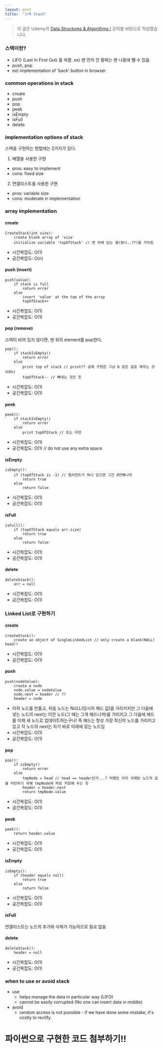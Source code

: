 ```yaml
---
layout: post
title:  "스택 Stack"
---
```


> 이 글은 Udemy의 [Data Structures & Algorithms !](https://www.udemy.com/course/learn-data-structure-algorithms-with-java-interview/) 강의를 바탕으로 작성했습니다.

### 스택이란?
* LIFO (Last In First Out) 를 따름. ex) 맨 먼저 낀 팔찌는 맨 나중에 뺄 수 있음
* push, pop
* ex) implementation of 'back' button in browser

### common operations in stack
* create
* push
* pop
* peek
* isEmpty
* isFull
* delete

### implementation options of stack
스택을 구현하는 방법에는 2가지가 있다.
1. 배열을 사용한 구현
* pros: easy to implement
* cons: fixed size
2. 연결리스트를 사용한 구현
* pros: variable size
* cons: moderate in implementation

### array implementation

#### create
```
CreateStack(int size):
    create blank array of 'size'
    initialize variable 'topOfStack' // 맨 위에 있는 셀(맞나..??)을 가리킴
```
* 시간복잡도: O(1)
* 공간복잡도: O(n)

#### push (insert)
```
push(value):
    if stack is full
        return error
    else
        insert 'value' at the top of the array
        topOfStack++
```
* 시간복잡도: O(1)
* 공간복잡도: O(1)

#### pop (remove)
스택이 비어 있지 않다면, 맨 위의 element를 pop한다.
```
pop():
    if stackIsEmpty()
        return error
    else
        print top of stack // print?? 실제 구현은 그냥 0 같은 걸로 채우는 것이려나
        topOfStack-- // 빼내는 것인 듯
```
* 시간복잡도: O(1)
* 공간복잡도: O(1)

#### peek
```
peek():
    if stackIsEmpty()
        return error
    else
        print topOfStack // 또는 리턴
```
* 시간복잡도: O(1)
* 공간복잡도: O(1) // do not use any extra space

#### isEmpty

```
isEmpty():
    if (topOfStack is -1) // 엘리먼트가 하나 있으면 그건 0번째니까
        return true
    else
        return false
```
* 시간복잡도: O(1)
* 공간복잡도: O(1)

#### isFull
```
isFull():
    if (topOfStack equals arr.size)
        return true
    else
        return false
```
* 시간복잡도: O(1)
* 공간복잡도: O(1)

#### delete
```
deleteStack():
    arr = null
```
* 시간복잡도: O(1)
* 공간복잡도: O(1)

### Linked List로 구현하기

#### create

```
createStack():
    create an object of SingleLinkedList // only create a blank(NULL) head!!
```
* 시간복잡도: O(1)
* 공간복잡도: O(1)

#### push
```
push(nodeValue):
    create a node
    node.value = nodeValue
    node.next = header // ??
    header = node
```
* 아하 노드를 만들고, 처음 노드는 NULL(당시의 헤드 값)을 가리키지만 그 다음에 넣는 노드의 next는 이전 노드(그 때는 그게 헤드니까)를 가리키고 그 다음에 헤드를 이제 새 노드로 업데이트하는구나! 즉 헤드는 항상 가장 최신의 노드를 가리키고 있고 각 노드의 next는 자기 바로 아래에 있는 노드임
* 시간복잡도: O(1)
* 공간복잡도: O(1)

#### pop
```
pop():
    if isEmpty()
        return error
    else
        tmpNode = head // head == header인가...? 어쨌든 이미 삭제된 노드의 값을 리턴하기 위해 tmpNode에 따로 저장해 두는 듯
        header = header.next
        return tmpNode.value
```
* 시간복잡도: O(1)
* 공간복잡도: O(1)

#### peek
```
peek():
    return header.value
```
* 시간복잡도: O(1)
* 공간복잡도: O(1)

#### isEmpty

```
isEmpty():
    if (header equals null)
        return true
    else
        return false
```
* 시간복잡도: O(1)
* 공간복잡도: O(1)

#### isFull
연결리스트는 노드의 추가와 삭제가 가능하므로 필요 없음

#### delete

```
deleteStack():
    header = null
```
* 시간복잡도: O(1)
* 공간복잡도: O(1)

### when to use or avoid stack
* use
    * helps manage the data in particular way (LIFO)
    * cannot be easily corrupted (No one can insert data in middle)
* avoid
    * random access is not possible - if we have done some mistake, it's costly to rectify.

# 파이썬으로 구현한 코드 첨부하기!!
